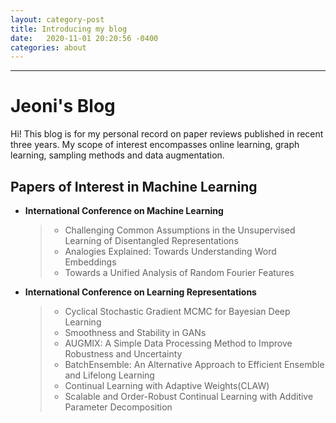 ```yaml
---
layout: category-post
title: Introducing my blog
date:   2020-11-01 20:20:56 -0400
categories: about
---
```

---
# Jeoni's Blog
Hi! This blog is for my personal record on paper reviews published in recent three years. My scope of interest encompasses online learning, graph learning, sampling methods and data augmentation.

## Papers of Interest in Machine Learning 

- **International Conference on Machine Learning**
	> - Challenging Common Assumptions in the Unsupervised Learning of Disentangled Representations
	> - Analogies Explained: Towards Understanding Word Embeddings
	> - Towards a Unified Analysis of Random Fourier Features
	
- **International Conference on Learning Representations**
	> - Cyclical Stochastic Gradient MCMC for Bayesian Deep Learning
	> - Smoothness and Stability in GANs
	> - AUGMIX: A Simple Data Processing Method to Improve Robustness and Uncertainty
	> - BatchEnsemble: An Alternative Approach to Efficient Ensemble and Lifelong Learning
	> - Continual Learning with Adaptive Weights(CLAW)
	> - Scalable and Order-Robust Continual Learning with Additive Parameter Decomposition